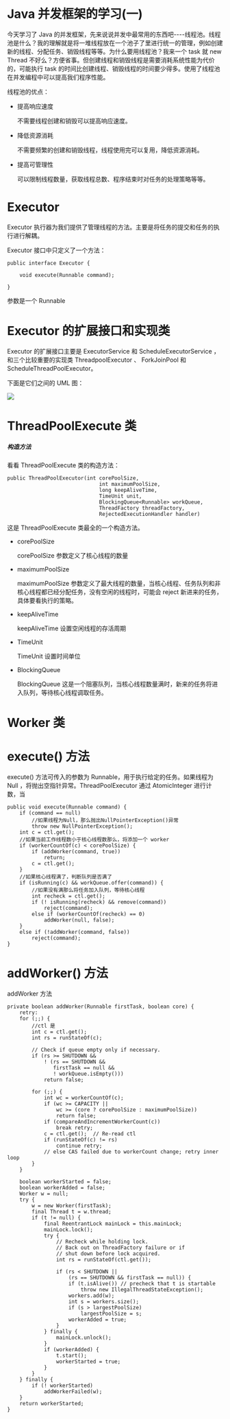 

# Java 并发框架的学习(一)
今天学习了 Java 的并发框架，先来说说并发中最常用的东西吧----线程池。线程池是什么？我的理解就是将一堆线程放在一个池子了里进行统一的管理，例如创建新的线程、分配任务、销毁线程等等。为什么要用线程池？我来一个 task 就 new Thread 不好么？方便省事。但创建线程和销毁线程是需要消耗系统性能为代价的，可能执行 task 的时间比创建线程、销毁线程的时间要少得多。使用了线程池在并发编程中可以提高我们程序性能。

线程池的优点：

- 提高响应速度

	不需要线程创建和销毁可以提高响应速度。
	
- 降低资源消耗

	不需要频繁的创建和销毁线程，线程使用完可以复用，降低资源消耗。

- 提高可管理性

	可以限制线程数量，获取线程总数、程序结束时对任务的处理策略等等。
	
# Executor 

Executor 执行器为我们提供了管理线程的方法。主要是将任务的提交和任务的执行进行解耦。

Executor 接口中只定义了一个方法：

	public interface Executor {
	
	    void execute(Runnable command);
	
	}
	
参数是一个 Runnable

# Executor 的扩展接口和实现类

Executor 的扩展接口主要是 ExecutorService 和 ScheduleExecutorService ，和三个比较重要的实现类 ThreadpoolExecutor 、 ForkJoinPool 和 ScheduleThreadPoolExecutor。

下面是它们之间的 UML 图：


![](../img/blog/executor-0.jpg)







# ThreadPoolExecute 类



##### 构造方法
看看 ThreadPoolExecute 类的构造方法：

	public ThreadPoolExecutor(int corePoolSize,
	                              int maximumPoolSize,
	                              long keepAliveTime,
	                              TimeUnit unit,
	                              BlockingQueue<Runnable> workQueue,
	                              ThreadFactory threadFactory,
	                              RejectedExecutionHandler handler)

这是 ThreadPoolExecute 类最全的一个构造方法。

- corePoolSize 

	corePoolSize 参数定义了核心线程的数量

- maximumPoolSize 

	maximumPoolSize 参数定义了最大线程的数量，当核心线程、任务队列和非核心线程都已经分配任务，没有空闲的线程时，可能会 reject 新进来的任务，具体要看执行的策略。
	
- keepAliveTime

	keepAliveTime 设置空闲线程的存活周期
	
- TimeUnit

	TimeUnit 设置时间单位
	
- BlockingQueue

	BlockingQueue 这是一个阻塞队列，当核心线程数量满时，新来的任务将进入队列，等待核心线程调取任务。
	






# Worker 类



# execute() 方法
execute() 方法可传入的参数为 Runnable，用于执行给定的任务。如果线程为 Null ，将抛出空指针异常。ThreadPoolExecutor 通过 AtomicInteger 进行计数，当


    public void execute(Runnable command) {
        if (command == null)
        	//如果线程为Null，那么抛出NullPointerException()异常
            throw new NullPointerException();
        int c = ctl.get();
        //如果当前工作线程数小于核心线程数那么，将添加一个 worker
        if (workerCountOf(c) < corePoolSize) {
            if (addWorker(command, true))
                return;
            c = ctl.get();
        }
        //如果核心线程满了，判断队列是否满了
        if (isRunning(c) && workQueue.offer(command)) {
        	//如果没有满那么将任务加入队列，等待核心线程
            int recheck = ctl.get();
            if (! isRunning(recheck) && remove(command))
                reject(command);
            else if (workerCountOf(recheck) == 0)
                addWorker(null, false);
        }
        else if (!addWorker(command, false))
            reject(command);
    }


# addWorker() 方法
addWorker 方法


    private boolean addWorker(Runnable firstTask, boolean core) {
        retry:
        for (;;) {
        	//ctl 是
            int c = ctl.get();
            int rs = runStateOf(c);

            // Check if queue empty only if necessary.
            if (rs >= SHUTDOWN &&
                ! (rs == SHUTDOWN &&
                   firstTask == null &&
                   ! workQueue.isEmpty()))
                return false;

            for (;;) {
                int wc = workerCountOf(c);
                if (wc >= CAPACITY ||
                    wc >= (core ? corePoolSize : maximumPoolSize))
                    return false;
                if (compareAndIncrementWorkerCount(c))
                    break retry;
                c = ctl.get();  // Re-read ctl
                if (runStateOf(c) != rs)
                    continue retry;
                // else CAS failed due to workerCount change; retry inner loop
            }
        }

        boolean workerStarted = false;
        boolean workerAdded = false;
        Worker w = null;
        try {
            w = new Worker(firstTask);
            final Thread t = w.thread;
            if (t != null) {
                final ReentrantLock mainLock = this.mainLock;
                mainLock.lock();
                try {
                    // Recheck while holding lock.
                    // Back out on ThreadFactory failure or if
                    // shut down before lock acquired.
                    int rs = runStateOf(ctl.get());

                    if (rs < SHUTDOWN ||
                        (rs == SHUTDOWN && firstTask == null)) {
                        if (t.isAlive()) // precheck that t is startable
                            throw new IllegalThreadStateException();
                        workers.add(w);
                        int s = workers.size();
                        if (s > largestPoolSize)
                            largestPoolSize = s;
                        workerAdded = true;
                    }
                } finally {
                    mainLock.unlock();
                }
                if (workerAdded) {
                    t.start();
                    workerStarted = true;
                }
            }
        } finally {
            if (! workerStarted)
                addWorkerFailed(w);
        }
        return workerStarted;
    }